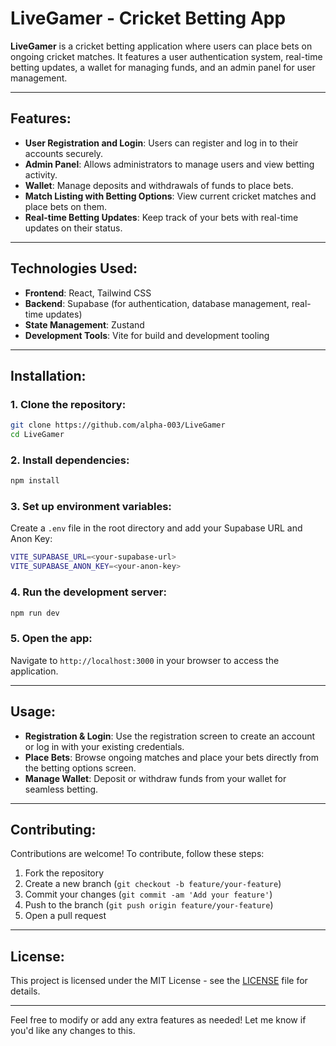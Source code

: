 
# LiveGamer - Cricket Betting App

**LiveGamer** is a cricket betting application where users can place bets on ongoing cricket matches. It features a user authentication system, real-time betting updates, a wallet for managing funds, and an admin panel for user management.

---

## Features:

- **User Registration and Login**: Users can register and log in to their accounts securely.
- **Admin Panel**: Allows administrators to manage users and view betting activity.
- **Wallet**: Manage deposits and withdrawals of funds to place bets.
- **Match Listing with Betting Options**: View current cricket matches and place bets on them.
- **Real-time Betting Updates**: Keep track of your bets with real-time updates on their status.

---

## Technologies Used:

- **Frontend**: React, Tailwind CSS
- **Backend**: Supabase (for authentication, database management, real-time updates)
- **State Management**: Zustand
- **Development Tools**: Vite for build and development tooling

---

## Installation:

### 1. Clone the repository:

```bash
git clone https://github.com/alpha-003/LiveGamer
cd LiveGamer
```

### 2. Install dependencies:

```bash
npm install
```

### 3. Set up environment variables:

Create a `.env` file in the root directory and add your Supabase URL and Anon Key:

```bash
VITE_SUPABASE_URL=<your-supabase-url>
VITE_SUPABASE_ANON_KEY=<your-anon-key>
```

### 4. Run the development server:

```bash
npm run dev
```

### 5. Open the app:

Navigate to `http://localhost:3000` in your browser to access the application.

---

## Usage:

- **Registration & Login**: Use the registration screen to create an account or log in with your existing credentials.
- **Place Bets**: Browse ongoing matches and place your bets directly from the betting options screen.
- **Manage Wallet**: Deposit or withdraw funds from your wallet for seamless betting.

---

## Contributing:

Contributions are welcome! To contribute, follow these steps:

1. Fork the repository
2. Create a new branch (`git checkout -b feature/your-feature`)
3. Commit your changes (`git commit -am 'Add your feature'`)
4. Push to the branch (`git push origin feature/your-feature`)
5. Open a pull request

---

## License:

This project is licensed under the MIT License - see the [LICENSE](LICENSE) file for details.

---

Feel free to modify or add any extra features as needed! Let me know if you'd like any changes to this.
